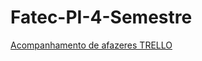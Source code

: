 # Fatec-PI-4-Semestre

<a href="https://trello.com/invite/b/e8kM0Z3A/ATTIcf7d8216c0f2825a00f2ecd67be5eee5D215B7C8/gestao-pi-4semestre" target="_blank">Acompanhamento de afazeres TRELLO</a>

